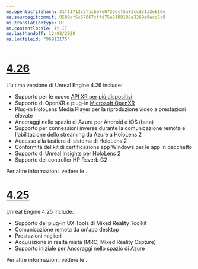 ```yaml
---
ms.openlocfilehash: 31f11712c2f1cbe7e6726ecf5a83ccd31a2e616e
ms.sourcegitcommit: 0509cf6c57067cffd75a0189106e3369e9ecc5c8
ms.translationtype: HT
ms.contentlocale: it-IT
ms.lasthandoff: 12/08/2020
ms.locfileid: "96912175"
---
```

# <a name="426"></a>[4.26](#tab/ue426)

L'ultima versione di Unreal Engine 4.26 include:
* Supporto per le nuove [API XR per più dispositivi](https://docs.microsoft.com/windows/mixed-reality/develop/unreal/unreal-porting)
* Supporto di OpenXR e plug-in [Microsoft OpenXR](https://github.com/microsoft/Microsoft-OpenXR-Unreal) 
* Plug-in HoloLens Media Player per la riproduzione video a prestazioni elevate
* Ancoraggi nello spazio di Azure per Android e iOS (beta)
* Supporto per connessioni inverse durante la comunicazione remota e l'abilitazione dello streaming da Azure a HoloLens 2
* Accesso alla tastiera di sistema di HoloLens 2
* Conformità del kit di certificazione app Windows per le app in pacchetto
* Supporto di Unreal Insights per HoloLens 2
* Supporto del controller HP Reverb G2

Per altre informazioni, vedere le <a href="https://docs.unrealengine.com/Support/Builds/ReleaseNotes/4_26/index.html" target="_blank" title="note sulla versione di Unreal Engine 4.26"></a>. 


# <a name="425"></a>[4.25](#tab/ue425)

Unreal Engine 4.25 include:
* Supporto del plug-in UX Tools di Mixed Reality Toolkit
* Comunicazione remota da un'app desktop
* Prestazioni migliori
* Acquisizione in realtà mista (MRC, Mixed Reality Capture)
* Supporto iniziale per Ancoraggi nello spazio di Azure

Per altre informazioni, vedere le <a href="https://docs.unrealengine.com/Support/Builds/ReleaseNotes/4_25/index.html" target="_blank" title="note sulla versione di Unreal Engine 4.25"></a>. 
